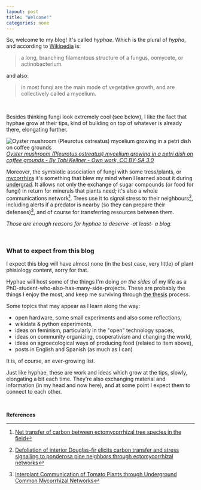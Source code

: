 ```yaml
---
layout: post
title: "Welcome!"
categories: none
---
```


So, welcome to my blog! It's called *hyphae*. Which is the plural of *hypha*, and according to [Wikipedia](https://en.wikipedia.org/wiki/Hypha) is:

> a long, branching filamentous structure of a fungus, oomycete, or actinobacterium.

and also:

>in most fungi are the main mode of vegetative growth, and are collectively called a mycelium.

&nbsp;

Besides thinking fungi look extremely cool (see below), I like the fact that hyphae grow at their tips, kind of building on top of whatever is already there, elongating further.   

![Oyster mushroom (Pleurotus ostreatus) mycelium growing in a petri dish on coffee grounds](https://upload.wikimedia.org/wikipedia/commons/3/31/Oyster_mushroom_%28Pleurotus_ostreatus%29_mycelium_in_petri_dish_on_coffee_grounds.JPG)    
*[Oyster mushroom (Pleurotus ostreatus) mycelium growing in a petri dish on coffee grounds - By Tobi Kellner - Own work, CC BY-SA 3.0](https://commons.wikimedia.org/w/index.php?curid=18340817)*

Moreover, the symbiotic association of fungi with some tress/plants, or [mycorrhiza](https://en.wikipedia.org/wiki/Mycorrhiza) it's something that blew my mind when I learned about it during [undergrad](https://www.agro.uba.ar/carreras/ambientales). It allows not only the exchange of sugar compounds (or food for fungi) in return for minerals that plants need; it's also a whole communications network[^1]. Trees use it to signal stress to their neighbours[^2], including alerts if a predator is nearby (so they can prepare their defenses)[^3], and of course for transferring resources between them.

*Those are enough reasons for hyphae to deserve -at least- a blog.*

&nbsp;
### What to expect from this blog
I expect this blog will have almost none (in the best case, very little) of plant phisiology content, sorry for that.

Hyphae will host some of the things I'm doing *on the sides* of my life as a PhD-student-who-also-has-many-side-projects. These are probably the things I enjoy the most, and keep me surviving through [the thesis](github.com/thessaly/phd) process.

Some topics that may appear as I learn along the way:

- open hardware, some small experiments and also some reflections,
- wikidata & python experiments,
- ideas on feminism, particularly in the "open" technology spaces,
- ideas on community organizing, cooperativism and changing the world,
- ideas on agroecological ways of producing food (related to item above), 
- posts in English and Spanish (as much as I can)

It is, of course, an ever-growing list. 

Just like hyphae, these are work and ideas which grow at the tips, slowly, elongating a bit each time. They're also exchanging material and information (in my head and now here), and at some point I expect them to connect to each other.

&nbsp;
&nbsp;
&nbsp;
&nbsp;

**References**    

[^1]: [Net transfer of carbon between ectomycorrhizal tree species in the field](https://www.nature.com/articles/41557)    
[^2]: [Defoliation of interior Douglas-fir elicits carbon transfer and stress signalling to ponderosa pine neighbors through ectomycorrhizal networks](https://www.nature.com/articles/srep08495)    
[^3]: [Interplant Communication of Tomato Plants through Underground Common Mycorrhizal Networks](https://journals.plos.org/plosone/article?id=10.1371/journal.pone.0013324)
